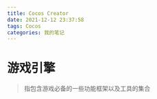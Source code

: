 ```yaml
---
title: Cocos Creator
date: 2021-12-12 23:37:58
tags: Cocos
categories: 我的笔记
---
```


# 游戏引擎

> 指包含游戏必备的一些功能框架以及工具的集合

